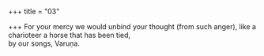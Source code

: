 +++
title = "03"

+++
For your mercy we would unbind your thought (from such anger), like a  charioteer a horse that has been tied,  
by our songs, Varuṇa. 